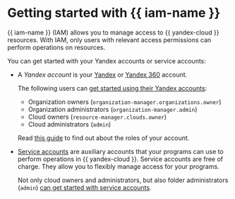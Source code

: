 # Getting started with {{ iam-name }}

{{ iam-name }} (IAM) allows you to manage access to {{ yandex-cloud }} resources. With IAM, only users with relevant access permissions can perform operations on resources.

You can get started with your Yandex accounts or service accounts:

* A _Yandex account_ is your [Yandex](https://yandex.ru/support/passport/index.html) or [Yandex 360](https://360.yandex.ru/) account.

   The following users can [get started using their Yandex accounts](quickstart.md):

   * Organization owners (`organization-manager.organizations.owner`)
   * Organization administrators (`organization-manager.admin`)
   * Cloud owners (`resource-manager.clouds.owner`)
   * Cloud administrators (`admin`)

   Read [this guide](quickstart.md#before-you-begin) to find out about the roles of your account.

* [Service accounts](concepts/users/service-accounts.md) are auxiliary accounts that your programs can use to perform operations in {{ yandex-cloud }}. Service accounts are free of charge. They allow you to flexibly manage access for your programs.

   Not only cloud owners and administrators, but also folder administrators (`admin`) [can get started with service accounts](quickstart-sa.md).
